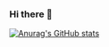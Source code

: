 ### Hi there 👋

[![Anurag's GitHub stats](https://github-readme-stats.vercel.app/api?username=tingfeng347)](https://github.com/anuraghazra/github-readme-stats)
